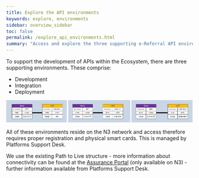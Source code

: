 ```yaml
---
title: Explore the API environments
keywords: explore, environments
sidebar: overview_sidebar
toc: false
permalink: /explore_api_environments.html
summary: "Access and explore the three supporting e-Referral API environments"
---
```


To support the development of APIs within the Ecosystem, there are three supporting environments. These comprise:

* Development
* Integration
* Deployment

![Environments](images/explore/Environments.png)

All of these environments reside on the N3 network and access therefore requires proper registration and physical smart cards. This is managed by Platforms Support Desk.

We use the existing Path to Live structure - more information about connectivity can be found at the [Assurance Portal](http://www.assurancesupport.digital.nhs.uk/) (only available on N3) - further information available from Platforms Support Desk.
